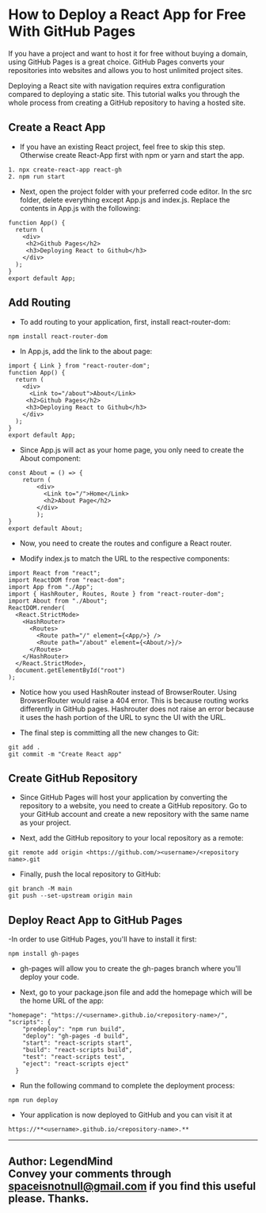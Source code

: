 # **How to Deploy a React App for Free With GitHub Pages**  
If you have a project and want to host it for free without buying a domain, using GitHub Pages is a great choice. GitHub Pages converts your repositories into websites and allows you to host unlimited project sites.  

Deploying a React site with navigation requires extra configuration compared to deploying a static site. This tutorial walks you through the whole process from creating a GitHub repository to having a hosted site.

## **Create a React App**  
 - If you have an existing React project, feel free to skip this step. Otherwise create React-App first with npm or yarn and start the app.  
 ```console
 1. npx create-react-app react-gh  
 2. npm run start  
 ```
- Next, open the project folder with your preferred code editor. In the src folder, delete everything except App.js and index.js. Replace the contents in App.js with the following:

```console
function App() {
  return (
    <div>
     <h2>Github Pages</h2>
     <h3>Deploying React to Github</h3>
    </div>
  );
}
export default App;
```

## **Add Routing**  
- To add routing to your application, first, install react-router-dom:

```console
npm install react-router-dom
```

- In App.js, add the link to the about page:

```console
import { Link } from "react-router-dom";
function App() {
  return (
    <div>
      <Link to="/about">About</Link>
     <h2>Github Pages</h2>
     <h3>Deploying React to Github</h3>
    </div>
  );
}
export default App;
```

- Since App.js will act as your home page, you only need to create the About component:

```console
const About = () => {
    return ( 
        <div>
          <Link to="/">Home</Link>
          <h2>About Page</h2> 
        </div>
        );
}
export default About;
```

- Now, you need to create the routes and configure a React router.

- Modify index.js to match the URL to the respective components:
  
```console
import React from "react";
import ReactDOM from "react-dom";
import App from "./App";
import { HashRouter, Routes, Route } from "react-router-dom";
import About from "./About";
ReactDOM.render(
  <React.StrictMode>
    <HashRouter>
      <Routes>
        <Route path="/" element={<App/>} />
        <Route path="/about" element={<About/>}/>
      </Routes>
    </HashRouter>
  </React.StrictMode>,
  document.getElementById("root")
);
```

- Notice how you used HashRouter instead of BrowserRouter. Using BrowserRouter would raise a 404 error. This is because routing works differently in GitHub pages. Hashrouter does not raise an error because it uses the hash portion of the URL to sync the UI with the URL.

- The final step is committing all the new changes to Git:

```console
git add .
git commit -m "Create React app"
```

## **Create GitHub Repository**  
- Since GitHub Pages will host your application by converting the repository to a website, you need to create a GitHub repository. Go to your GitHub account and create a new repository with the same name as your project.

- Next, add the GitHub repository to your local repository as a remote:

```console
git remote add origin <https://github.com/><username>/<repository name>.git
```

- Finally, push the local repository to GitHub:

```console
git branch -M main
git push --set-upstream origin main
```

## **Deploy React App to GitHub Pages**  

-In order to use GitHub Pages, you'll have to install it first:

```console
npm install gh-pages
```

- gh-pages will allow you to create the gh-pages branch where you'll deploy your code.

-  Next, go to your package.json file and add the homepage which will be the home URL of the app:

```console
"homepage": "https://<username>.github.io/<repository-name>/",
"scripts": {
    "predeploy": "npm run build",
    "deploy": "gh-pages -d build", 
    "start": "react-scripts start",
    "build": "react-scripts build",
    "test": "react-scripts test",
    "eject": "react-scripts eject"
  }
  ```

- Run the following command to complete the deployment process:

```console
npm run deploy
```

- Your application is now deployed to GitHub and you can visit it at 
```console
https://**<username>.github.io/<repository-name>.**  
```

--------------------------------------------------------------------  
**Author: LegendMind**  
Convey your comments through **spaceisnotnull@gmail.com** if you find this useful please. Thanks.  
--------------------------------------------------------------------






